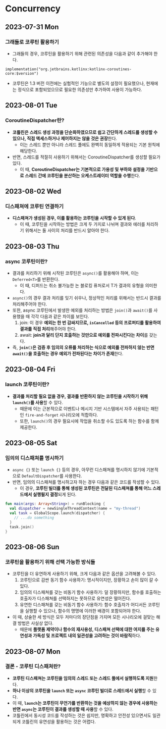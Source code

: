# Concurrency
## 2023-07-31 Mon
### 그래들로 코루틴 활용하기
* 그래들의 경우, 코루틴을 활용하기 위해 관련된 의존성을 다음과 같이 추가해야 한다.
```
implementation("org.jetbrains.kotlinx:kotlinx-coroutines-core:$version")
```
* 코루틴은 1.3 버전 이전에는 실험적인 기능으로 별도의 설정이 필요했으나, 현재에는 정식으로 포함되었으므로 필요한 의존성만 추가하여 사용이 가능하다.

## 2023-08-01 Tue
### CoroutineDispatcher란?
* **코틀린은 스레드 생성 과정을 단순화하였으므로 쉽고 간단하게 스레드를 생성할 수 있으나, 직접 액세스하거나 제어하지는 않을 것은 권장**한다.
    * 이는 스레드 뿐만 아니라 스레드 풀에도 완벽히 동일하게 적용되는 기본 원칙에 해당한다.
* 반면, 스레드를 적절히 사용하기 위해서는 CoroutineDispatcher를 생성할 필요가 있다.
    * 이 때, **CoroutineDispatcher는 기본적으로 가용성 및 부하와 설정을 기반으로 스레드 간에 코루틴을 분산하는 오케스트레이터 역할을 수행**한다.

## 2023-08-02 Wed
### 디스패쳐에 코루틴 연결하기
* **디스패쳐가 생성된 경우, 이를 활용하는 코루틴을 시작할 수 있게 된다**.
  * 이 때, 코루틴을 시작하는 방법은 크게 두 가지로 나뉘며 결과와 에러를 처리하기 위해서는 둘 사이의 처리를 반드시 알아야 한다.

## 2023-08-03 Thu
### async 코루틴이란?
* 결과를 처리하기 위해 시작된 코루틴은 `async()`를 활용해야 하며, 이는 `Deferred<T>`를 반환한다.
  * 이 때, 디퍼드는 취소 불가능한 논 블로킹 퓨처로서 T가 결과의 유형을 의미한다.
* `async()`의 경우 결과 처리를 잊기 쉬우나, 정상적인 처리를 위해서는 반드시 결과를 처리해주어야 한다.
* 또한, async 코루틴에서 발생한 예외를 처리하는 방법은 `join()`과 `await()`를 사용했을 때 각각 다음과 같은 차이를 보인다.
  1. join: 이 경우 **예외는 한 번 감싸지므로, `isCancelled` 등의 프로퍼티를 활용하여 결과를 직접 처리**해주어야 한다.
  2. await: **join과 달리 단지 호출하는 것만으로 예외를 전파시킨다는 차이**를 갖는다.
* 즉, **`join()`은 검증 후 임의의 오류를 처리하는 식으로 예외를 전파하지 않는 반면 `await()`을 호출하는 경우 예외가 전파된다는 차이가 존재**한다.

## 2023-08-04 Fri
### launch 코루틴이란?
* **결과를 처리할 필요 없을 경우, 결과를 반환하지 않는 코루틴을 시작하기 위해 `launch()`를 사용**할 수 있다.
  * 때문에 이는 근본적으로 이벤트나 메시지 기반 시스템에서 자주 사용되는 패턴인 `fire-and-forget` 시나리오에 적합하다.
  * 또한, `launch()`의 경우 필요시에 작업을 취소할 수도 있도록 하는 함수를 함께 제공한다.

## 2023-08-05 Sat
### 임의의 디스패쳐를 명시하기
* `async {}` 또는 `launch {}` 등의 경우, 아무런 디스패쳐를 명시하지 않기에 기본적으로 `DefaultDispatcher`를 사용한다.
* 반면, 임의의 디스패쳐를 명시하고자 하는 경우 다음과 같은 코드를 작성할 수 있다.
  * 이 경우, **코루틴 빌더를 통해 생성된 코루틴은 전달된 디스패쳐를 통해 어느 스레드에서 실행될지 결정**되게 된다.
```kotlin
fun main(args: Array<String>) = runBlocking {
  val dispatcher = newSingleThreadContext(name = "my-thread")
  val task = GlobalScope.launch(dispatcher) {
    // ...do something
  }
  task.join()
}
```

## 2023-08-06 Sun
### 코루틴을 활용하기 위해 선택 가능한 방식들
* 코루틴을 더 유연하게 사용하기 위해, 크게 다음과 같은 옵션을 고려해볼 수 있다.
  1. 코루틴으로 감싼 동기 함수 사용하기: 명시적이지만, 장황하고 손이 많이 갈 수 있다.
  2. 임의의 디스패쳐를 갖는 비동기 함수 사용하기: 덜 장황하지만, 함수를 호출하는 호출자가 디스패쳐를 선택하지는 못하므로 유연성은 떨어진다.
  3. 유연한 디스패쳐를 갖는 비동기 함수 사용하기: 함수 호출자가 어디서든 코루틴을 실행할 수 있으나, 함수의 명명에 이러한 배경이 포함되어야 한다.
* 이 때, 상술한 세 방식은 모두 저마다의 장단점을 가지며 모든 시나리오에 걸맞는 해결 방법은 사실상 없다.
  * 때문에 **플랫폼 제약이나 함수의 재사용성, 디스패쳐 선택에 대한 여지를 주는 유연성과 가독성 및 프로젝트 내의 일관성을 고려하는 것이 바람직**하다.

## 2023-08-07 Mon
### 결론 - 코루틴 디스패쳐란?
* **코루틴 디스패쳐는 코루틴을 임의의 스레드 또는 스레드 풀에서 실행하도록 지원**한다.
* **하나 이상의 코루틴을 `launch` 또는 `async` 코루틴 빌더로 스레드에서 실행**할 수 있다.
* 이 때, **`launch`는 코루틴이 무언가를 반환하는 것을 예상하지 않는 경우에 사용하는 반면 `async`는 코루틴이 결과를 생성할 때 사용**할 수 있다.
* 코틀린에서 동시성 코드를 작성하는 것은 쉽지만, 명확하고 안전성 있으면서도 일관되게 코틀린의 유연성을 활용하는 것은 어렵다.